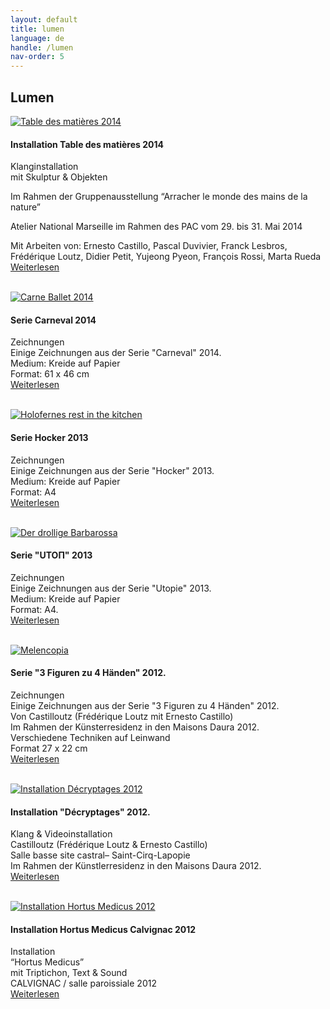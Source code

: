 ```yaml
---
layout: default
title: lumen
language: de
handle: /lumen
nav-order: 5
---
```

## Lumen  

<a href="/installation-tabledesmatieres" title="Weiterlesen"><img src="/galeries/installation-tabledesmatieres/photo-2-6-e1402644261631.jpg" alt="Table des matières 2014" class="img-left"></a>
#### Installation Table des matières 2014  
  
Klanginstallation  
mit Skulptur & Objekten  

Im Rahmen der Gruppenausstellung
“Arracher le monde des mains de la nature”

Atelier National Marseille im Rahmen des PAC
vom 29. bis 31. Mai 2014

Mit Arbeiten von: Ernesto Castillo, Pascal Duvivier, Franck Lesbros, Frédérique Loutz, Didier Petit, Yujeong Pyeon, François Rossi, Marta Rueda  
[Weiterlesen](/installation-tabledesmatieres "Installation Table des matières 2014 2014") 
<br style="clear:both" />
<br style="clear:both" />
  
<a href="/serie-carneval" title="Weiterlesen"><img src="/galeries/serie-carneval/carne-ballet-beschnitt.jpg" alt="Carne Ballet 2014" class="img-left"></a>
#### Serie Carneval 2014  
  
Zeichnungen  
Einige Zeichnungen aus der Serie "Carneval" 2014.  
Medium: Kreide auf Papier  
Format: 61 x 46 cm  
[Weiterlesen](/serie-carneval "Serie Carneval 2014") 
<br style="clear:both" />
<br style="clear:both" />
  
<a href="/serie-hocker" title="Weiterlesen"><img src="/galeries/serie-hocker/holofernes-web.jpg" alt="Holofernes rest in the kitchen" class="img-left"></a>
#### Serie Hocker 2013  
  
Zeichnungen  
Einige Zeichnungen aus der Serie "Hocker" 2013.  
Medium: Kreide auf Papier  
Format: A4  
[Weiterlesen](/serie-hocker "Serie Hocker 2013") 
<br style="clear:both" />
<br style="clear:both" />
  
<a href="/serie-utopie" title="Weiterlesen"><img src="/galeries/serie-utopie/der-drollige-barbarossa-web.jpg" alt="Der drollige Barbarossa" class="img-left"></a>
#### Serie "UTOΠ" 2013  
  
Zeichnungen  
Einige Zeichnungen aus der Serie "Utopie" 2013.  
Medium: Kreide auf Papier  
Format: A4.  
[Weiterlesen](/serie-utopie "Serie Utopie 2013") 
<br style="clear:both" />
<br style="clear:both" />
  
<a href="/serie-3figuren" title="Weiterlesen"><img src="/galeries/serie-3figuren/Image06.jpg" alt="Melencopia" class="img-left"></a>
#### Serie "3 Figuren zu 4 Händen" 2012.  
  
Zeichnungen  
Einige Zeichnungen aus der Serie "3 Figuren zu 4 Händen" 2012.  
Von Castilloutz (Frédérique Loutz mit Ernesto Castillo)  
Im Rahmen der Künsterresidenz in den Maisons Daura 2012.  
Verschiedene Techniken auf Leinwand  
Format 27 x 22 cm  
[Weiterlesen](/serie-3figuren "Serie 3 Figuren zu 4 Händen 2012") 
<br style="clear:both" />
<br style="clear:both" />

<a href="/installation-decryptages" title="Weiterlesen"><img src="/galeries/installation-decryptages/0006-DSCF4269.jpg" alt="Installation Décryptages 2012" class="img-left"></a>
#### Installation "Décryptages" 2012.  
  
Klang & Videoinstallation   
Castilloutz (Frédérique Loutz & Ernesto Castillo)  
Salle basse site castral– Saint-Cirq-Lapopie  
Im Rahmen der Künstlerresidenz in den Maisons Daura 2012.  
[Weiterlesen](/installation-decryptages "Installation Décryptages 2012") 
<br style="clear:both" />
<br style="clear:both" />

<a href="/installation-hortus" title="Weiterlesen"><img src="/galeries/installation-hortus/image02.jpg" alt="Installation Hortus Medicus 2012" class="img-left"></a>
#### Installation Hortus Medicus Calvignac 2012  
  
Installation  
“Hortus Medicus”  
mit Triptichon, Text & Sound  
CALVIGNAC / salle paroissiale 2012  
[Weiterlesen](/installation-hortus "Installation Hortus Medicus 2012") 
<br style="clear:both" />
<br style="clear:both" />


